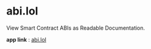 # abi.lol

View Smart Contract ABIs as Readable Documentation.

__app link__ : [abi.lol](https://abi.lol/)